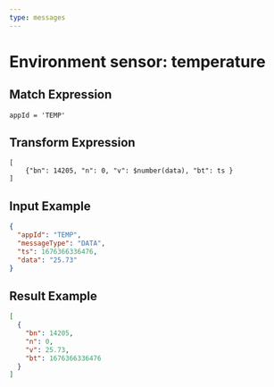 ```yaml
---
type: messages
---
```


# Environment sensor: temperature

## Match Expression

```jsonata
appId = 'TEMP'
```

## Transform Expression

```jsonata
[
    {"bn": 14205, "n": 0, "v": $number(data), "bt": ts }
]
```

## Input Example

```json
{
  "appId": "TEMP",
  "messageType": "DATA",
  "ts": 1676366336476,
  "data": "25.73"
}
```

## Result Example

```json
[
  {
    "bn": 14205,
    "n": 0,
    "v": 25.73,
    "bt": 1676366336476
  }
]
```
